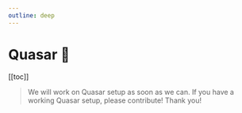 ```yaml
---
outline: deep
---
```


<script setup>
import BlockQuote from '../components/BlockQuote.vue'
import V2Block from '../components/V2Block.vue'
</script>

<V2Block />

# Quasar 🚧

[[toc]]

<BlockQuote>

We will work on Quasar setup as soon as we can. If you have a working Quasar setup, please contribute! Thank you!

</BlockQuote>
